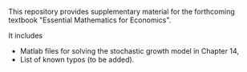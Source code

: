 This repository provides supplementary material for the forthcoming textbook "Essential Mathematics for Economics".

It includes
- Matlab files for solving the stochastic growth model in Chapter 14,
- List of known typos (to be added).
